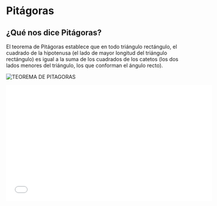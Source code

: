 # Pitágoras
## ¿Qué nos dice Pitágoras?

El teorema de Pitágoras establece que en todo triángulo rectángulo, el cuadrado de la hipotenusa (el lado de mayor longitud del triángulo rectángulo) es igual a la suma de los cuadrados de los catetos (los dos lados menores del triángulo, los que conforman el ángulo recto).


![TEOREMA DE PITAGORAS](http://files.matesxto2la2.webnode.es/200000515-94fad96ee7/formula.jpg)

<iframe width="560" height="315" src="//www.youtube.com/embed/Pm_ncQVCWlA" frameborder="0" allowfullscreen></iframe>






